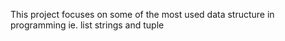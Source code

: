 This project focuses on some of the most used data structure in programming ie. list strings and tuple
